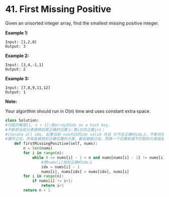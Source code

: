 # 41. First Missing Positive

Given an unsorted integer array, find the smallest missing positive integer.

**Example 1:**

```text
Input: [1,2,0]
Output: 3
```

**Example 2:**

```text
Input: [3,4,-1,1]
Output: 2
```

**Example 3:**

```text
Input: [7,8,9,11,12]
Output: 1
```

**Note:**

Your algorithm should run in _O_\(_n_\) time and uses constant extra space.

```python
class Solution:
#可能的解是[1, n + 1];用array的idx as a hash key, 
#不断把当前元素替换到其正确的位置上:第i位存正数i+1；
#iterate all idx, 如果当前 num对应的idx valid 并且 它不在正确的idx上，不断将其替换到正确位置。
#循环之后，所有能被放到正确位置的元素，都会被放过去，而第一个位置和值不匹配的元素就是我们要寻找的目标
    def firstMissingPositive(self, nums):
        n = len(nums)
        for i in range(n):
            while 0 <= nums[i] - 1 < n and nums[nums[i] - 1] != nums[i]:
                #把nums[i]放到正确的idx上
                idx = nums[i] - 1
                nums[i], nums[idx] = nums[idx], nums[i]
        for i in range(n):
            if nums[i] != i+1:
                return i+1
        return n + 1
```

